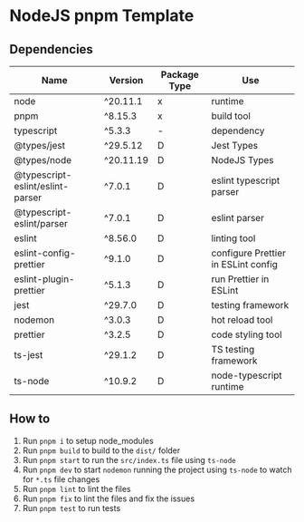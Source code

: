# NodeJS pnpm Template

## Dependencies

| Name                             | Version   | Package Type | Use                                 |
| -------------------------------- | --------- | ------------ | ----------------------------------- |
| node                             | ^20.11.1  | x            | runtime                             |
| pnpm                             | ^8.15.3   | x            | build tool                          |
| typescript                       | ^5.3.3    | -            | dependency                          |
| @types/jest                      | ^29.5.12  | D            | Jest Types                          |
| @types/node                      | ^20.11.19 | D            | NodeJS Types                        |
| @typescript-eslint/eslint-parser | ^7.0.1    | D            | eslint typescript parser            |
| @typescript-eslint/parser        | ^7.0.1    | D            | eslint parser                       |
| eslint                           | ^8.56.0   | D            | linting tool                        |
| eslint-config-prettier           | ^9.1.0    | D            | configure Prettier in ESLint config |
| eslint-plugin-prettier           | ^5.1.3    | D            | run Prettier in ESLint              |
| jest                             | ^29.7.0   | D            | testing framework                   |
| nodemon                          | ^3.0.3    | D            | hot reload tool                     |
| prettier                         | ^3.2.5    | D            | code styling tool                   |
| ts-jest                          | ^29.1.2   | D            | TS testing framework                |
| ts-node                          | ^10.9.2   | D            | node-typescript runtime             |

## How to

1. Run `pnpm i` to setup node_modules
1. Run `pnpm build` to build to the `dist/` folder
1. Run `pnpm start` to run the `src/index.ts` file using `ts-node`
1. Run `pnpm dev` to start `nodemon` running the project using `ts-node` to watch for `*.ts` file changes
1. Run `pnpm lint` to lint the files
1. Run `pnpm fix` to lint the files and fix the issues
1. Run `pnpm test` to run tests

